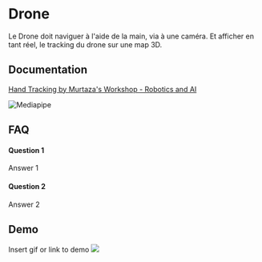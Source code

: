 
# Drone

Le Drone doit naviguer à l'aide de la main, via à une caméra.
Et afficher en tant réel, le tracking du drone sur une map 3D.


## Documentation

[Hand Tracking by Murtaza's Workshop - Robotics and AI ](https://www.youtube.com/watch?v=NZde8Xt78Iw)

![Mediapipe](https://cdn.statically.io/img/media.geeksforgeeks.org/wp-content/uploads/20210802154942/HandLandmarks.png)
## FAQ

#### Question 1

Answer 1

#### Question 2

Answer 2


## Demo

Insert gif or link to demo
![](https://media.tenor.com/images/def0b505caff9c9160c22dabc987d4ca/tenor.gif)

